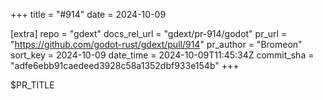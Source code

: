 +++
title = "#914"
date = 2024-10-09

[extra]
repo = "gdext"
docs_rel_url = "gdext/pr-914/godot"
pr_url = "https://github.com/godot-rust/gdext/pull/914"
pr_author = "Bromeon"
sort_key = 2024-10-09
date_time = 2024-10-09T11:45:34Z
commit_sha = "adfe6ebb91caedeed3928c58a1352dbf933e154b"
+++

$PR_TITLE
